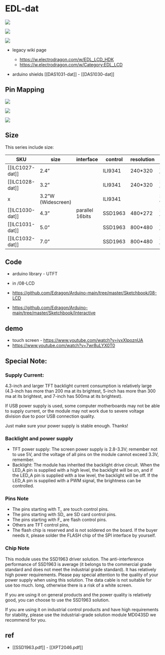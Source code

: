 # EDL-dat

![](2023-10-31-23-08-54.png)

![](2023-11-01-13-36-06.png)

![](2023-11-01-13-36-20.png)

- legacy wiki page

  - https://w.electrodragon.com/w/EDL_LCD_HDK
  - https://w.electrodragon.com/w/Category:EDL_LCD

- arduino shields [[DAS1031-dat]] - [[DAS1030-dat]]

## Pin Mapping

![](2023-10-31-22-56-05.png)

![](2023-10-31-22-56-47.png)

![](2023-10-31-22-57-48.png)

## Size

This series include size:

| SKU             | size               | interface       | control | resolution | addons                |
| --------------- | ------------------ | --------------- | ------- | ---------- | --------------------- |
| [[ILC1027-dat]] | 2.4”               |                 | ILI9341 | 240\*320   | SD_card + touchscreen |
| [[ILC1028-dat]] | 3.2”               |                 | ILI9341 | 240\*320   | SD_card + touchscreen |
| x               | 3.2”W (Widescreen) |                 | ILI9341 |            | SD_card + touchscreen |
| [[ILC1030-dat]] | 4.3”               | parallel 16bits | SSD1963 | 480\*272   | SD_card + touchscreen |
| [[ILC1031-dat]] | 5.0”               |                 | SSD1963 | 800\*480   | SD_card + touchscreen |
| [[ILC1032-dat]] | 7.0”               |                 | SSD1963 | 800\*480   | SD_card + touchscreen |

## Code

- arduino library - UTFT

- in /08-LCD
- https://github.com/Edragon/Arduino-main/tree/master/Sketchbook/08-LCD
- https://github.com/Edragon/Arduino-main/tree/master/Sketchbook/Interactive

## demo

- touch screen - https://www.youtube.com/watch?v=iyxXIpoznUA
- https://www.youtube.com/watch?v=7wr8uLYX0T0

## Special Note:

### Supply Current: 

4.3-inch and larger TFT backlight current consumption is relatively large (4.3-inch has more than 200 ma at its brightest, 5-inch has more than 300 ma at its brightest, and 7-inch has 500ma at its brightest).

If USB power supply is used, some computer motherboards may not be able to supply current, or the module may not work due to severe voltage division due to poor USB connection quality.

Just make sure your power supply is stable enough. Thanks!

### Backlight and power supply

- TFT power supply: The screen power supply is 2.8-3.3V; remember not to use 5V, and the voltage of all pins on the module cannot exceed 3.3V, remember.
- Backlight: The module has inherited the backlight drive circuit. When the LED_A pin is supplied with a high level, the backlight will be on, and if the LED_A pin is supplied with a low level, the backlight will be off. If the LED_A pin is supplied with a PWM signal, the brightness can be controlled.

### Pins Note

- The pins starting with T\_ are touch control pins.
- The pins starting with SD\_ are SD card control pins.
- The pins starting with F\_ are flash control pins.
- Others are TFT control pins,
- The flash chip is reserved and is not soldered on the board. If the buyer needs it, please solder the FLASH chip of the SPI interface by yourself.

### Chip Note

This module uses the SSD1963 driver solution. The anti-interference performance of SSD1963 is average (it belongs to the commercial grade standard and does not meet the industrial grade standard). It has relatively high power requirements. Please pay special attention to the quality of your power supply when using this solution. The data cable is not suitable for use too much. long, otherwise there is a risk of a white screen.

If you are using it on general products and the power quality is relatively good, you can choose to use the SSD1963 solution.

If you are using it on industrial control products and have high requirements for stability, please use the industrial-grade solution module MD043SD we recommend for you.

## ref

- [[SSD1963.pdf]] - [[XPT2046.pdf]]
